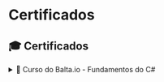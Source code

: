 # Certificados

## 🎓 Certificados

<details>
  <summary>📜 Curso do Balta.io - Fundamentos do C#</summary>

  **Plataforma:** [balta.io](https://balta.io)  
  **Curso:** Fundamentos do C#  
  **Conteúdo abordado:**
  - Sintaxe básica da linguagem
  - Tipos primitivos
  - Controle de fluxo (if, switch, loops)
  - Funções e métodos
  - Classes e objetos
  - Introdução à orientação a objetos (OOP)

  **Status:** Concluído ✅  
  **Certificado:** [Clique aqui para visualizar](#coloque-o-link-do-certificado-aqui)

</details>
